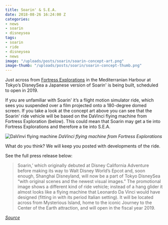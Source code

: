 ```yaml
---
title: Soarin' & S.E.A.
date: 2018-08-26 16:24:00 Z
categories:
- news
- soarin
- disneysea
tags:
- soarin
- ride
- disneysea
- news
image: "/uploads/posts/soarin/soarin-concept-art.png"
image-thumb: "/uploads/posts/soarin/soarin-concept-thumb.png"
---
```


Just across from [Fortress Explorations](/history/fortress-explorations) in the Mediterranian Harbour at Tokyo’s DisneySea a Japanese version of Soarin' is being built, scheduled to open in 2019.

If you are unfamiliar with Soarin' it’s a flight motion simulator ride, which sees you suspended over a film projected onto a 180-degree domed screen. If you take a look at the concept art above you can see that the Soarin' ride vehicle will be based on the DaVinci flying machine from Fortress Exploration (below). This could mean that Soarin may get a tie into Fortress Explorations and therefore a tie into S.E.A.

![DaVinvi flying machine](/uploads/posts/soarin/DSC03261.jpg)
*DaVinci flying machine from Fortress Explorations*

What do you think? We will keep you posted with developments of the ride.

See the full press release below:

> Soarin,’ which originally debuted at Disney California Adventure before making its way to Walt Disney World’s Epcot and, soon enough, Shanghai Disneyland, will now be a part of Tokyo DisneySea “with original scenes and the newest visual images.” The promotional image shows a different kind of ride vehicle; instead of a hang glider it almost looks like a flying machine that Leonardo Da Vinci would have designed (fitting in with its period Italian setting). It will be located across from Mysterious Island, home to the iconic Journey to the Center of the Earth attraction, and will open in the fiscal year 2019.  

*[Source](https://ohmy.disney.com/insider/2016/04/27/beauty-and-the-beast-themed-land-big-hero-6-attraction-announced-for-tokyo-disneyland/)*